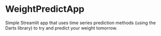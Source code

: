 # WeightPredictApp

Simple Streamlit app that uses time series prediction methods (using the Darts library) to try and predict your weight tomorrow.
